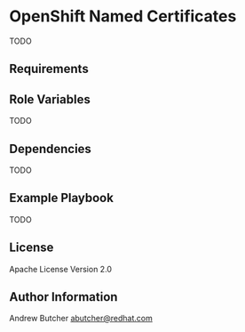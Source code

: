 OpenShift Named Certificates
============================

TODO

Requirements
------------

Role Variables
--------------

TODO

Dependencies
------------

TODO

Example Playbook
----------------

TODO

License
-------

Apache License Version 2.0

Author Information
------------------

Andrew Butcher <abutcher@redhat.com>
